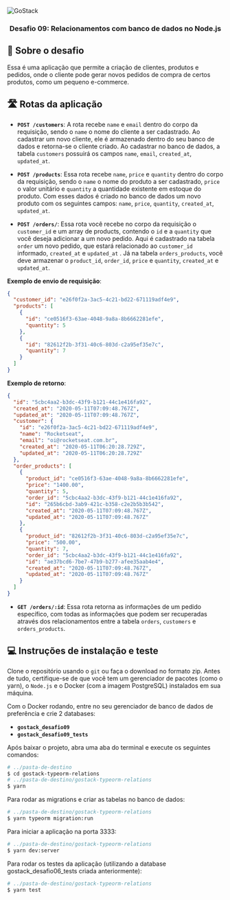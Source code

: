 
<img alt="GoStack" src="https://storage.googleapis.com/golden-wind/bootcamp-gostack/header-desafios-new.png" />

<h3 align="center">
  Desafio 09: Relacionamentos com banco de dados no Node.js
</h3>

## :rocket: Sobre o desafio

Essa é uma aplicação que permite a criação de clientes, produtos e pedidos, onde o cliente pode gerar novos pedidos de compra de certos produtos, como um pequeno e-commerce.

## :motorway: Rotas da aplicação

- **`POST /customers`**: A rota recebe `name` e `email` dentro do corpo da requisição, sendo o `name` o nome do cliente a ser cadastrado. Ao cadastrar um novo cliente, ele é armazenado dentro do seu banco de dados e retorna-se o cliente criado. Ao cadastrar no banco de dados, a tabela `customers` possuirá os campos `name`, `email`, `created_at`, `updated_at`.

- **`POST /products`**: Essa rota recebe `name`, `price` e `quantity` dentro do corpo da requisição, sendo o `name` o nome do produto a ser cadastrado, `price` o valor unitário e `quantity` a quantidade existente em estoque do produto. Com esses dados é criado no banco de dados um novo produto com os seguintes campos: `name`, `price`, `quantity`, `created_at`, `updated_at`.

- **`POST /orders/`**: Essa rota você recebe no corpo da requisição o `customer_id` e um array de products, contendo o `id` e a `quantity` que você deseja adicionar a um novo pedido. Aqui é cadastrado na tabela `order` um novo pedido, que estará relacionado ao `customer_id` informado, `created_at` e `updated_at` . Já na tabela `orders_products`, você deve armazenar o `product_id`, `order_id`, `price` e `quantity`, `created_at` e `updated_at`.

**Exemplo de envio de requisição**:

```json
{
  "customer_id": "e26f0f2a-3ac5-4c21-bd22-671119adf4e9",
  "products": [
    {
      "id": "ce0516f3-63ae-4048-9a8a-8b6662281efe",
      "quantity": 5
    },
    {
      "id": "82612f2b-3f31-40c6-803d-c2a95ef35e7c",
      "quantity": 7
    }
  ]
}
```

**Exemplo de retorno**:

```json
{
  "id": "5cbc4aa2-b3dc-43f9-b121-44c1e416fa92",
  "created_at": "2020-05-11T07:09:48.767Z",
  "updated_at": "2020-05-11T07:09:48.767Z",
  "customer": {
    "id": "e26f0f2a-3ac5-4c21-bd22-671119adf4e9",
    "name": "Rocketseat",
    "email": "oi@rocketseat.com.br",
    "created_at": "2020-05-11T06:20:28.729Z",
    "updated_at": "2020-05-11T06:20:28.729Z"
  },
  "order_products": [
    {
      "product_id": "ce0516f3-63ae-4048-9a8a-8b6662281efe",
      "price": "1400.00",
      "quantity": 5,
      "order_id": "5cbc4aa2-b3dc-43f9-b121-44c1e416fa92",
      "id": "265b6cbd-3ab9-421c-b358-c2e2b5b3b542",
      "created_at": "2020-05-11T07:09:48.767Z",
      "updated_at": "2020-05-11T07:09:48.767Z"
    },
    {
      "product_id": "82612f2b-3f31-40c6-803d-c2a95ef35e7c",
      "price": "500.00",
      "quantity": 7,
      "order_id": "5cbc4aa2-b3dc-43f9-b121-44c1e416fa92",
      "id": "ae37bcd6-7be7-47b9-b277-afee35aab4e4",
      "created_at": "2020-05-11T07:09:48.767Z",
      "updated_at": "2020-05-11T07:09:48.767Z"
    }
  ]
}
```

- **`GET /orders/:id`**: Essa rota retorna as informações de um pedido específico, com todas as informações que podem ser recuperadas através dos relacionamentos entre a tabela `orders`, `customers` e `orders_products`.

## :computer: Instruções de instalação e teste

Clone o repositório usando o `git` ou faça o download no formato zip. 
Antes de tudo, certifique-se de que você tem um gerenciador de pacotes (como o yarn), o `Node.js` e o Docker (com a imagem PostgreSQL) instalados em sua máquina.

Com o Docker rodando, entre no seu gerenciador de banco de dados de preferência e crie 2 databases:

- **`gostack_desafio09`**
- **`gostack_desafio09_tests`**

Após baixar o projeto, abra uma aba do terminal e execute os seguintes comandos:

```Bash
# ../pasta-de-destino
$ cd gostack-typeorm-relations
# ../pasta-de-destino/gostack-typeorm-relations
$ yarn
```

Para rodar as migrations e criar as tabelas no banco de dados:

```Bash
# ../pasta-de-destino/gostack-typeorm-relations
$ yarn typeorm migration:run
```

Para iniciar a aplicação na porta 3333:

```Bash
# ../pasta-de-destino/gostack-typeorm-relations
$ yarn dev:server
```

Para rodar os testes da aplicação (utilizando a database gostack_desafio06_tests criada anteriormente):

```Bash
# ../pasta-de-destino/gostack-typeorm-relations
$ yarn test
```
